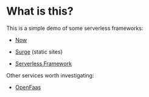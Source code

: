 # What is this?

This is a simple demo of some serverless frameworks:

* [Now](https://zeit.co/now)

* [Surge](https://surge.sh/) (static sites)

* [Serverless Framework](https://serverless.com/)


Other services worth investigating:

* [OpenFaas](https://blog.alexellis.io/introducing-functions-as-a-service/)
